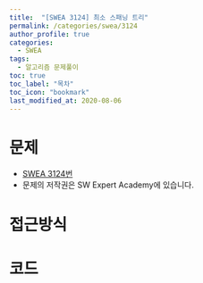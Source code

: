 ```yaml
---
title:  "[SWEA 3124] 최소 스패닝 트리"
permalink: /categories/swea/3124
author_profile: true
categories:
  - SWEA
tags:
  - 알고리즘 문제풀이
toc: true
toc_label: "목차"
toc_icon: "bookmark"
last_modified_at: 2020-08-06
---
```

# 문제
* [SWEA 3124번]()
* 문제의 저작권은 SW Expert Academy에 있습니다.  

# 접근방식 


# 코드
```java

```